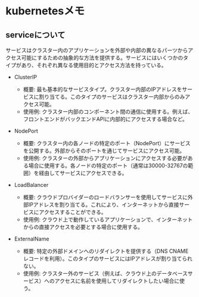 # kubernetesメモ
## serviceについて
サービスはクラスター内のアプリケーションを外部や内部の異なるパーツからアクセス可能にするための抽象的な方法を提供する。サービスにはいくつかのタイプがあり、それぞれ異なる使用目的とアクセス方法を持っている。

* ClusterIP
  * 概要: 最も基本的なサービスタイプ。クラスター内部のIPアドレスをサービスに割り当てる。このタイプのサービスはクラスター内部からのみアクセス可能。
  * 使用例: クラスター内部のコンポーネント間の通信に使用する。例えば、フロントエンドがバックエンドAPIに内部的にアクセスする場合など。

* NodePort
  * 概要: クラスター内の各ノードの特定のポート（NodePort）にサービスを公開する。外部からそのポートを通じてサービスにアクセス可能。
  * 使用例: クラスターの外部からアプリケーションにアクセスする必要がある場合に使用する。各ノードの特定のポート（通常は30000-32767の範囲）を経由してサービスにアクセスできる。

* LoadBalancer
  * 概要: クラウドプロバイダーのロードバランサーを使用してサービスに外部IPアドレスを割り当てる。これにより、インターネットから直接サービスにアクセスすることができる。
  * 使用例: クラウド上で動作しているアプリケーションで、インターネットからの直接アクセスを必要とする場合に使用する。

* ExternalName
  * 概要: 特定の外部ドメインへのリダイレクトを提供する（DNS CNAMEレコードを利用）。このタイプのサービスにはIPアドレスが割り当てられない。
  * 使用例: クラスター外のサービス（例えば、クラウド上のデータベースサービス）へのアクセスに名前を使用してリダイレクトしたい場合に使う。

